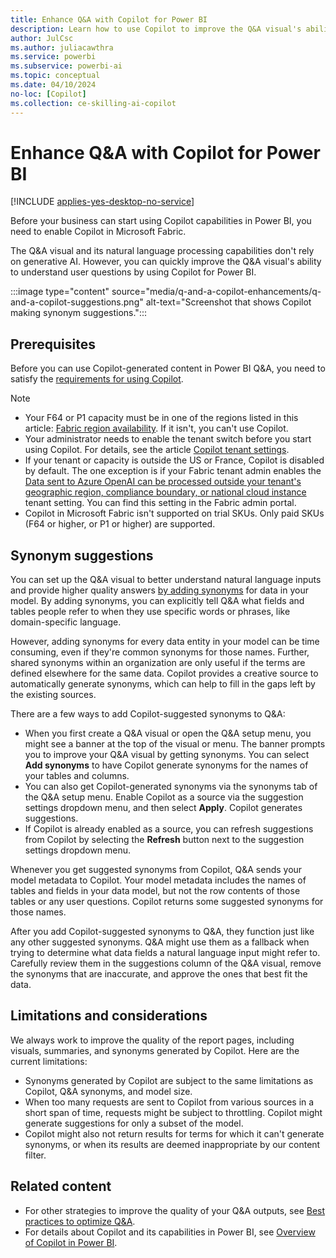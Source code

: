 ```yaml
---
title: Enhance Q&A with Copilot for Power BI
description: Learn how to use Copilot to improve the Q&A visual's ability to understand user questions by adding synonyms.
author: JulCsc
ms.author: juliacawthra
ms.service: powerbi
ms.subservice: powerbi-ai
ms.topic: conceptual
ms.date: 04/10/2024
no-loc: [Copilot]
ms.collection: ce-skilling-ai-copilot
---
```

# Enhance Q&A with Copilot for Power BI

[!INCLUDE [applies-yes-desktop-no-service](../includes/applies-yes-desktop-no-service.md)]

Before your business can start using Copilot capabilities in Power BI, you need to enable Copilot in Microsoft Fabric.

The Q&A visual and its natural language processing capabilities don't rely on generative AI. However, you can quickly improve the Q&A visual's ability to understand user questions by using Copilot for Power BI.

:::image type="content" source="media/q-and-a-copilot-enhancements/q-and-a-copilot-suggestions.png" alt-text="Screenshot that shows Copilot making synonym suggestions.":::

## Prerequisites

Before you can use Copilot-generated content in Power BI Q&A, you need to satisfy the [requirements for using Copilot](../create-reports/copilot-introduction.md#copilot-requirements).

> [!NOTE]
>
> - Your F64 or P1 capacity must be in one of the regions listed in this article: [Fabric region availability](/fabric/admin/region-availability). If it isn't, you can't use Copilot.
> - Your administrator needs to enable the tenant switch before you start using Copilot. For details, see the article [Copilot tenant settings](/fabric/admin/service-admin-portal-copilot).
> - If your tenant or capacity is outside the US or France, Copilot is disabled by default. The one exception is if your Fabric tenant admin enables the [Data sent to Azure OpenAI can be processed outside your tenant's geographic region, compliance boundary, or national cloud instance](/fabric/admin/service-admin-portal-copilot) tenant setting. You can find this setting in the Fabric admin portal.
> - Copilot in Microsoft Fabric isn't supported on trial SKUs. Only paid SKUs (F64 or higher, or P1 or higher) are supported.

## Synonym suggestions

You can set up the Q&A visual to better understand natural language inputs and provide higher quality answers [by adding synonyms](q-and-a-tooling-intro.md#field-synonyms) for data in your model. By adding synonyms, you can explicitly tell Q&A what fields and tables people refer to when they use specific words or phrases, like domain-specific language.

However, adding synonyms for every data entity in your model can be time consuming, even if they're common synonyms for those names. Further, shared synonyms within an organization are only useful if the terms are defined elsewhere for the same data. Copilot provides a creative source to automatically generate synonyms, which can help to fill in the gaps left by the existing sources.

There are a few ways to add Copilot-suggested synonyms to Q&A:

- When you first create a Q&A visual or open the Q&A setup menu, you might see a banner at the top of the visual or menu. The banner prompts you to improve your Q&A visual by getting synonyms. You can select **Add synonyms** to have Copilot generate synonyms for the names of your tables and columns.
- You can also get Copilot-generated synonyms via the synonyms tab of the Q&A setup menu. Enable Copilot as a source via the suggestion settings dropdown menu, and then select **Apply**. Copilot generates suggestions.
- If Copilot is already enabled as a source, you can refresh suggestions from Copilot by selecting the **Refresh** button next to the suggestion settings dropdown menu.

Whenever you get suggested synonyms from Copilot, Q&A sends your model metadata to Copilot. Your model metadata includes the names of tables and fields in your data model, but not the row contents of those tables or any user questions. Copilot returns some suggested synonyms for those names.

After you add Copilot-suggested synonyms to Q&A, they function just like any other suggested synonyms. Q&A might use them as a fallback when trying to determine what data fields a natural language input might refer to. Carefully review them in the suggestions column of the Q&A visual, remove the synonyms that are inaccurate, and approve the ones that best fit the data.

## Limitations and considerations

We always work to improve the quality of the report pages, including visuals, summaries, and synonyms generated by Copilot. Here are the current limitations:

- Synonyms generated by Copilot are subject to the same limitations as Copilot, Q&A synonyms, and model size.
- When too many requests are sent to Copilot from various sources in a short span of time, requests might be subject to throttling. Copilot might generate suggestions for only a subset of the model.
- Copilot might also not return results for terms for which it can't generate synonyms, or when its results are deemed inappropriate by our content filter.

## Related content

- For other strategies to improve the quality of your Q&A outputs, see [Best practices to optimize Q&A](q-and-a-best-practices.md).
- For details about Copilot and its capabilities in Power BI, see [Overview of Copilot in Power BI](../create-reports/copilot-introduction.md).
